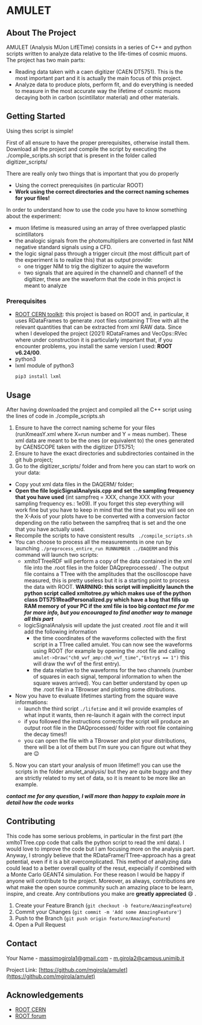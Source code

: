 # AMULET
<!-- ABOUT THE PROJECT -->
## About The Project
AMULET (Analysis MUon LifETime) consists in a series of C++ and python scripts written to analyze data relative to the life-times of cosmic muons.
The project has two main parts:
* Reading data taken with a caen digitizer (CAEN DT5751). This is the most important part and it is actually the main focus of this project.
* Analyze data to produce plots, perform fit, and do everything is needed to measure in the most accurate way the lifetime of cosmic muons decaying both in carbon (scintillator material) and other materials. 

<!-- GETTING STARTED -->
## Getting Started
Using thes script is simple!

First of all ensure to have the proper prerequisites, otherwise install them.
Download all the project and compile the script by executing the ./compile_scripts.sh script that is present in the folder called digitizer_scripts/

There are really only two things that is important that you do properly
* Using the correct prerequisites (in particular ROOT)
* **Work using the correct directories and the correct naming schemes for your files!**

In order to understand how to use the code you have to know something about the experiment:
* muon lifetime is measured using an array of three overlapped plastic scintillators
* the analogic signals from the photomultipliers are converted in fast NIM negative standard signals using a CFD.
* the logic signal pass through a trigger circuit (the most difficult part of the experiment is to realize this) that as output provide:
  * one trigger NIM to trig the digitizer to aquire the waveform
  * two signals that are aquired in the channel0 and channel1 of the digitizer, these are the waveform that the code in this project is meant to analyze

### Prerequisites
* [ROOT CERN toolkit](https://root.cern/): this project is based on ROOT and, in particular, it uses RDataFrames to generate .root files containing TTree with all the relevant quantities that can be extracted from xml RAW data. Since when I developed the project (2021) RDataFrames and VecOps::RVec where under construction it is particularly important that, if you encounter problems, you install the same version I used: **ROOT v6.24/00**.
* python3
* lxml module of python3
  ```
  pip3 install lxml
  ```

<!-- USAGE EXAMPLES -->
## Usage
After having downloaded the project and compiled all the C++ script using the lines of code in ./compile_scripts.sh
1. Ensure to have the correct naming scheme for your files (runXmeasY.xml where X=run number and Y = meas number). These xml data are meant to be the ones (or equivalent to) the ones generated by CAENSCOPE taken with the digitizer DT5751;
2. Ensure to have the exact directories and subdirectories contained in the git hub project;
3. Go to the digitizer_scripts/ folder and from here you can start to work on your data:
  - Copy yout xml data files in the DAQERM/ folder;
  - **Open the file logicSignalAnalysis.cpp and set the sampling frequency that you have used** (int sampfreq = XXX, change XXX with your sampling frequency es.: 1e09). If you forget this step everything will work fine but you have to keep in mind that the time that you will see on the X-Axis of your plots have to be converted with a conversion factor depending on the ratio between the sampfreq that is set and the one that you have actually used.
  - Recompile the scripts to have consistent results ```
  ./compile_scripts.sh```
  - You can choose to process all the measurements in one run by launching ```
  ./preprocess_entire_run RUNNUMBER ../DAQERM ```
  and this command will launch two scripts:
    - xmltoTTreeRDF will perform a copy of the data contained in the xml file into the .root files in the folder DAQpreprocessed/ . The output file contains a TTree with the amplitudes that the oscilloscope have measured, this is pretty useless but it is a starting point to process the data with ROOT. **WARNING: this script will implicitly launch the python script called xmltotree.py which makes use of the python class DT5751ReadPersonalized.py which have a bug that fills up RAM memory of your PC if the xml file is too big _contact me for me for more info, but you encouraged to find another way to manage all this part_**
    - logicSignalAnalysis will update the just created .root file and it will add the following information
      - the time coordinates of the waveforms collected with the first script in a TTree called amulet. You can now see the waveforms using ROOT (for example by opening the .root file and calling ```amulet->Draw("ch0_wvf_amp:ch0_wvf_time","Entry$ == 1")``` this will draw the wvf of the first entry).
      - the data relative to the waveforms for the two channels (number of squares in each signal, temporal information to when the square waves arrived). You can better understand by open up the .root file in a TBrowser and plotting some ditributions. 
  - Now you have to evaluate lifetimes starting from the square wave informations: 
    - launch the third script ```./lifetime``` and it wil provide examples of what input it wants, then re-launch it again with the correct input
    - if you followed the instructions correctly the script will produce an output root file in the DAQprocessed/ folder with root file containing the decay times!!
    - you can open the file with a TBrowser and plot your distributions, there will be a lot of them but I'm sure you can figure out what they are :wink:
5. Now you can start your analysis of muon lifetime!! you can use the scripts in the folder amulet_analysis/ but they are quite buggy and they are strictly related to my set of data, so it is meant to be more like an example.

**_contact me for any question, I will more than happy to explain more in detail how the code works_**

<!-- CONTRIBUTING -->
## Contributing
This code has some serious problems, in particular in the first part (the xmltoTTree.cpp code that calls the python script to read the xml data). I would love to improve the code but I am focusing more on the analysis part. Anyway, I strongly believe that the RDataFrame/TTree-approach has a great potential, even if it is a bit overcomplicated. This method of analyzing data could lead to a better overall quality of the resut, expecially if combined with a Monte Carlo GEANT4 simulation. For these reason I would be happy if anyone will contribute to the project.
Moreover, as always, contributions are what make the open source community such an amazing place to be learn, inspire, and create. Any contributions you make are **greatly appreciated** :smile: .

1. Create your Feature Branch (`git checkout -b feature/AmazingFeature`)
2. Commit your Changes (`git commit -m 'Add some AmazingFeature'`)
3. Push to the Branch (`git push origin feature/AmazingFeature`)
4. Open a Pull Request


<!-- CONTACT -->
## Contact

Your Name - massimogirola1@gmail.com - m.girola2@campus.unimib.it

Project Link: [https://github.com/mgirola/amulet](https://github.com/mgirola/amulet)


<!-- ACKNOWLEDGEMENTS -->
## Acknowledgements
* [ROOT CERN](https://root.cern/)
* [ROOT forum](https://root-forum.cern.ch/)

